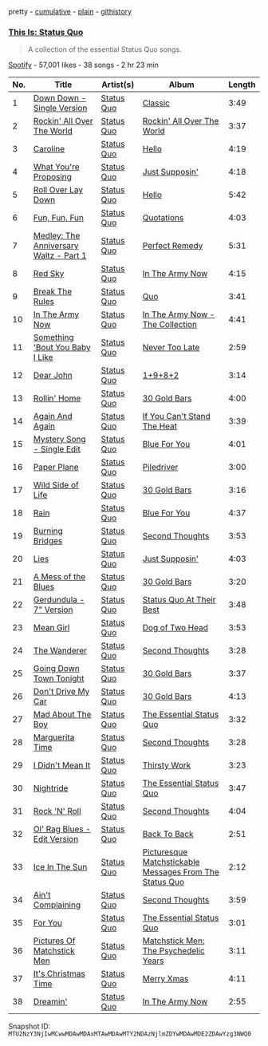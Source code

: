 pretty - [cumulative](/playlists/cumulative/37i9dQZF1DX1zj9CzXszqD.md) - [plain](/playlists/plain/37i9dQZF1DX1zj9CzXszqD) - [githistory](https://github.githistory.xyz/mackorone/spotify-playlist-archive/blob/main/playlists/plain/37i9dQZF1DX1zj9CzXszqD)

### [This Is: Status Quo](https://open.spotify.com/playlist/37i9dQZF1DX1zj9CzXszqD)

> A collection of the essential Status Quo songs.

[Spotify](https://open.spotify.com/user/spotify) - 57,001 likes - 38 songs - 2 hr 23 min

| No. | Title | Artist(s) | Album | Length |
|---|---|---|---|---|
| 1 | [Down Down \- Single Version](https://open.spotify.com/track/44GoyqqtjCjAhKAjKwmo9M) | [Status Quo](https://open.spotify.com/artist/4gIdjgLlvgEOz7MexDZzpM) | [Classic](https://open.spotify.com/album/76EMCm568vH0ppdbuUSlGb) | 3:49 |
| 2 | [Rockin' All Over The World](https://open.spotify.com/track/1ydpGKWD5D8tvTHWN8h58q) | [Status Quo](https://open.spotify.com/artist/4gIdjgLlvgEOz7MexDZzpM) | [Rockin' All Over The World](https://open.spotify.com/album/4UyEneWCIKATQf3keQnG7O) | 3:37 |
| 3 | [Caroline](https://open.spotify.com/track/3fSWHHIHLRvdB5PYJ7PXrF) | [Status Quo](https://open.spotify.com/artist/4gIdjgLlvgEOz7MexDZzpM) | [Hello](https://open.spotify.com/album/0LDQzaZoYOLpeMpsSa4m9t) | 4:19 |
| 4 | [What You're Proposing](https://open.spotify.com/track/3nhpHXLDOjNDPeE8sxYq2g) | [Status Quo](https://open.spotify.com/artist/4gIdjgLlvgEOz7MexDZzpM) | [Just Supposin'](https://open.spotify.com/album/499LkyqISYrylHIGk2IkLx) | 4:18 |
| 5 | [Roll Over Lay Down](https://open.spotify.com/track/3RTTs0HDk9rX2jqQa1BM1m) | [Status Quo](https://open.spotify.com/artist/4gIdjgLlvgEOz7MexDZzpM) | [Hello](https://open.spotify.com/album/0LDQzaZoYOLpeMpsSa4m9t) | 5:42 |
| 6 | [Fun, Fun, Fun](https://open.spotify.com/track/506bViKaohwPE3sm13JOqK) | [Status Quo](https://open.spotify.com/artist/4gIdjgLlvgEOz7MexDZzpM) | [Quotations](https://open.spotify.com/album/0UzFYXCNjpEsDwIJ1zUAtY) | 4:03 |
| 7 | [Medley: The Anniversary Waltz \- Part 1](https://open.spotify.com/track/5ZgFjxPxFRGbhx8Qh37xG4) | [Status Quo](https://open.spotify.com/artist/4gIdjgLlvgEOz7MexDZzpM) | [Perfect Remedy](https://open.spotify.com/album/3CwBks02qz88koK38BenJm) | 5:31 |
| 8 | [Red Sky](https://open.spotify.com/track/1y6HJqWv71bML3FEZNFOrS) | [Status Quo](https://open.spotify.com/artist/4gIdjgLlvgEOz7MexDZzpM) | [In The Army Now](https://open.spotify.com/album/2AkxtR1F8F0kf13A1kZ1lx) | 4:15 |
| 9 | [Break The Rules](https://open.spotify.com/track/1i7nTig3z7kln3pVkIUFa2) | [Status Quo](https://open.spotify.com/artist/4gIdjgLlvgEOz7MexDZzpM) | [Quo](https://open.spotify.com/album/1EaSAnhZYbuXdr6viTLFdV) | 3:41 |
| 10 | [In The Army Now](https://open.spotify.com/track/6TPAhgpBvhMIDUzmDnWJmj) | [Status Quo](https://open.spotify.com/artist/4gIdjgLlvgEOz7MexDZzpM) | [In The Army Now \- The Collection](https://open.spotify.com/album/15v7lAf1Hfp2eqgKsD80cg) | 4:41 |
| 11 | [Something 'Bout You Baby I Like](https://open.spotify.com/track/4Hf32Y3HsWs28djo42PQbR) | [Status Quo](https://open.spotify.com/artist/4gIdjgLlvgEOz7MexDZzpM) | [Never Too Late](https://open.spotify.com/album/0aV4q4WAcXoQJxKVvxojVy) | 2:59 |
| 12 | [Dear John](https://open.spotify.com/track/4GjiBJ5eZCcFwlQ2jaRnKO) | [Status Quo](https://open.spotify.com/artist/4gIdjgLlvgEOz7MexDZzpM) | [1+9+8+2](https://open.spotify.com/album/5jRoM406cCWAlrZ9Sp9OV8) | 3:14 |
| 13 | [Rollin' Home](https://open.spotify.com/track/7KBPpf8E3iE1JWTkoPBuNe) | [Status Quo](https://open.spotify.com/artist/4gIdjgLlvgEOz7MexDZzpM) | [30 Gold Bars](https://open.spotify.com/album/5Fjz4vI7qNIpL6YKSu2e3X) | 4:00 |
| 14 | [Again And Again](https://open.spotify.com/track/4RlwNdx4mqe9DrxTObGhH9) | [Status Quo](https://open.spotify.com/artist/4gIdjgLlvgEOz7MexDZzpM) | [If You Can't Stand The Heat](https://open.spotify.com/album/1CSr2AIOhS5leOYnlaIg9X) | 3:39 |
| 15 | [Mystery Song \- Single Edit](https://open.spotify.com/track/4CBl3UE5CkP1b1JhFziGUI) | [Status Quo](https://open.spotify.com/artist/4gIdjgLlvgEOz7MexDZzpM) | [Blue For You](https://open.spotify.com/album/16MjanaRhBF4JEP9Tn5sho) | 4:01 |
| 16 | [Paper Plane](https://open.spotify.com/track/2yxfioD4zeELCTLwJGGYaF) | [Status Quo](https://open.spotify.com/artist/4gIdjgLlvgEOz7MexDZzpM) | [Piledriver](https://open.spotify.com/album/6zUxfx6J869LxWmqEPcAx2) | 3:00 |
| 17 | [Wild Side of Life](https://open.spotify.com/track/1RgUDUiH4GwyfsYNv6ClSE) | [Status Quo](https://open.spotify.com/artist/4gIdjgLlvgEOz7MexDZzpM) | [30 Gold Bars](https://open.spotify.com/album/5Fjz4vI7qNIpL6YKSu2e3X) | 3:16 |
| 18 | [Rain](https://open.spotify.com/track/0i7w5Tibwz5ZyWzkbFeQSn) | [Status Quo](https://open.spotify.com/artist/4gIdjgLlvgEOz7MexDZzpM) | [Blue For You](https://open.spotify.com/album/16MjanaRhBF4JEP9Tn5sho) | 4:37 |
| 19 | [Burning Bridges](https://open.spotify.com/track/3Dzvnl99ZONDVDXwkb2Q06) | [Status Quo](https://open.spotify.com/artist/4gIdjgLlvgEOz7MexDZzpM) | [Second Thoughts](https://open.spotify.com/album/6cVgXk7jw88GdV2nqJWLMx) | 3:53 |
| 20 | [Lies](https://open.spotify.com/track/531soiHmnf8KRb5IyUSG7u) | [Status Quo](https://open.spotify.com/artist/4gIdjgLlvgEOz7MexDZzpM) | [Just Supposin'](https://open.spotify.com/album/499LkyqISYrylHIGk2IkLx) | 4:03 |
| 21 | [A Mess of the Blues](https://open.spotify.com/track/53tu8aC4Gys443r9FD2nXX) | [Status Quo](https://open.spotify.com/artist/4gIdjgLlvgEOz7MexDZzpM) | [30 Gold Bars](https://open.spotify.com/album/5Fjz4vI7qNIpL6YKSu2e3X) | 3:20 |
| 22 | [Gerdundula \- 7" Version](https://open.spotify.com/track/1Sgi9ljjVLoOGIz2NxeDAC) | [Status Quo](https://open.spotify.com/artist/4gIdjgLlvgEOz7MexDZzpM) | [Status Quo At Their Best](https://open.spotify.com/album/4vgocMnwnfx2NpFic9r3Gx) | 3:48 |
| 23 | [Mean Girl](https://open.spotify.com/track/2QuOljy4cdFePxOD5bd7eP) | [Status Quo](https://open.spotify.com/artist/4gIdjgLlvgEOz7MexDZzpM) | [Dog of Two Head](https://open.spotify.com/album/7dz4HTY8B0EcvoY8iTp5d9) | 3:53 |
| 24 | [The Wanderer](https://open.spotify.com/track/2Da1ZaQLX9lMEXpBiJiKHJ) | [Status Quo](https://open.spotify.com/artist/4gIdjgLlvgEOz7MexDZzpM) | [Second Thoughts](https://open.spotify.com/album/6cVgXk7jw88GdV2nqJWLMx) | 3:28 |
| 25 | [Going Down Town Tonight](https://open.spotify.com/track/4HGwgE7PnhVYri4cqa3dQt) | [Status Quo](https://open.spotify.com/artist/4gIdjgLlvgEOz7MexDZzpM) | [30 Gold Bars](https://open.spotify.com/album/5Fjz4vI7qNIpL6YKSu2e3X) | 3:37 |
| 26 | [Don't Drive My Car](https://open.spotify.com/track/2af1qOet4U9nWAlthWfgXb) | [Status Quo](https://open.spotify.com/artist/4gIdjgLlvgEOz7MexDZzpM) | [30 Gold Bars](https://open.spotify.com/album/5Fjz4vI7qNIpL6YKSu2e3X) | 4:13 |
| 27 | [Mad About The Boy](https://open.spotify.com/track/4KJL3PeRmv3g202vy2r4dK) | [Status Quo](https://open.spotify.com/artist/4gIdjgLlvgEOz7MexDZzpM) | [The Essential Status Quo](https://open.spotify.com/album/1NdLWbZSs5kJhtFKmef0oL) | 3:32 |
| 28 | [Marguerita Time](https://open.spotify.com/track/0aQELb2MASnvcWJWj3SXIh) | [Status Quo](https://open.spotify.com/artist/4gIdjgLlvgEOz7MexDZzpM) | [Second Thoughts](https://open.spotify.com/album/6cVgXk7jw88GdV2nqJWLMx) | 3:28 |
| 29 | [I Didn't Mean It](https://open.spotify.com/track/7IUJdyIoqiSodxyXs4sXlZ) | [Status Quo](https://open.spotify.com/artist/4gIdjgLlvgEOz7MexDZzpM) | [Thirsty Work](https://open.spotify.com/album/7F9dWaTM9y1IxBiHjO92eD) | 3:23 |
| 30 | [Nightride](https://open.spotify.com/track/0WgqX1Lm5TkYE2ZizCYln9) | [Status Quo](https://open.spotify.com/artist/4gIdjgLlvgEOz7MexDZzpM) | [The Essential Status Quo](https://open.spotify.com/album/1NdLWbZSs5kJhtFKmef0oL) | 3:47 |
| 31 | [Rock 'N' Roll](https://open.spotify.com/track/2QFChG0xE8alMHd1QS1vNo) | [Status Quo](https://open.spotify.com/artist/4gIdjgLlvgEOz7MexDZzpM) | [Second Thoughts](https://open.spotify.com/album/6cVgXk7jw88GdV2nqJWLMx) | 4:04 |
| 32 | [Ol' Rag Blues \- Edit Version](https://open.spotify.com/track/2NOYk2cQEDLDqwHy7dPqmU) | [Status Quo](https://open.spotify.com/artist/4gIdjgLlvgEOz7MexDZzpM) | [Back To Back](https://open.spotify.com/album/2eBRt3C1R8zMH0kkQ0li3Z) | 2:51 |
| 33 | [Ice In The Sun](https://open.spotify.com/track/03IzjAgEkmzBCMA3u7Tkd9) | [Status Quo](https://open.spotify.com/artist/4gIdjgLlvgEOz7MexDZzpM) | [Picturesque Matchstickable Messages From The Status Quo](https://open.spotify.com/album/7KXp9mVWxNlUMFLVOY3sDb) | 2:12 |
| 34 | [Ain't Complaining](https://open.spotify.com/track/3WyBqKXuu8xVDwTDQ6cLX3) | [Status Quo](https://open.spotify.com/artist/4gIdjgLlvgEOz7MexDZzpM) | [Second Thoughts](https://open.spotify.com/album/6cVgXk7jw88GdV2nqJWLMx) | 3:59 |
| 35 | [For You](https://open.spotify.com/track/7sThb0JpSychySCPZgGYxu) | [Status Quo](https://open.spotify.com/artist/4gIdjgLlvgEOz7MexDZzpM) | [The Essential Status Quo](https://open.spotify.com/album/1NdLWbZSs5kJhtFKmef0oL) | 3:01 |
| 36 | [Pictures Of Matchstick Men](https://open.spotify.com/track/2Quz3GTMaWFEZN6e82EM55) | [Status Quo](https://open.spotify.com/artist/4gIdjgLlvgEOz7MexDZzpM) | [Matchstick Men: The Psychedelic Years](https://open.spotify.com/album/7u0oydXDAbqm0zpyKe01Qj) | 3:11 |
| 37 | [It's Christmas Time](https://open.spotify.com/track/0k70wa70q4nMf4mdJGy4b3) | [Status Quo](https://open.spotify.com/artist/4gIdjgLlvgEOz7MexDZzpM) | [Merry Xmas](https://open.spotify.com/album/6J3VYjuaBXLFaaPSLU3UX5) | 4:11 |
| 38 | [Dreamin'](https://open.spotify.com/track/6vgZnLvOLFNysM1HkCFY50) | [Status Quo](https://open.spotify.com/artist/4gIdjgLlvgEOz7MexDZzpM) | [In The Army Now](https://open.spotify.com/album/2AkxtR1F8F0kf13A1kZ1lx) | 2:55 |

Snapshot ID: `MTU2NzY3NjIwMCwwMDAwMDAxMTAwMDAwMTY2NDAzNjlmZDYwMDAwMDE2ZDAwYzg3NWQ0`